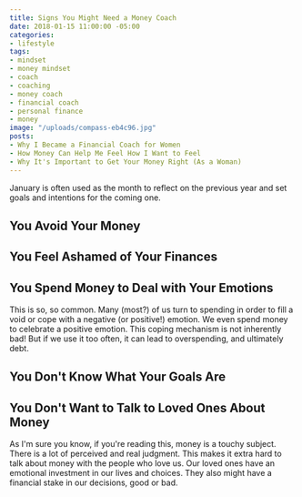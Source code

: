 ```yaml
---
title: Signs You Might Need a Money Coach
date: 2018-01-15 11:00:00 -05:00
categories:
- lifestyle
tags:
- mindset
- money mindset
- coach
- coaching
- money coach
- financial coach
- personal finance
- money
image: "/uploads/compass-eb4c96.jpg"
posts:
- Why I Became a Financial Coach for Women
- How Money Can Help Me Feel How I Want to Feel
- Why It's Important to Get Your Money Right (As a Woman)
---
```


January is often used as the month to reflect on the previous year and set goals and intentions for the coming one. 

## You Avoid Your Money

## You Feel Ashamed of Your Finances

## You Spend Money to Deal with Your Emotions

This is so, so common. Many (most?) of us turn to spending in order to fill a void or cope with a negative (or positive!) emotion. We even spend money to celebrate a positive emotion. This coping mechanism is not inherently bad! But if we use it too often, it can lead to overspending, and ultimately debt.

## You Don't Know What Your Goals Are

## You Don't Want to Talk to Loved Ones About Money

As I'm sure you know, if you're reading this, money is a touchy subject. There is a lot of perceived and real judgment. This makes it extra hard to talk about money with the people who love us. Our loved ones have an emotional investment in our lives and choices. They also might have a financial stake in our decisions, good or bad.